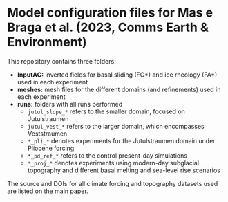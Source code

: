 # Model configuration files for Mas e Braga et al. (2023, Comms Earth & Environment)

This repository contains three folders:

- **InputAC:** inverted fields for basal sliding (FC*) and ice rheology (FA*) used in each experiment
- **meshes:** mesh files for the different domains (and refinements) used in each experiment
- **runs:** folders with all runs performed
    - `jutul_slope_*` refers to the smaller domain, focused on Jutulstraumen
    - `jutul_vest_*` refers to the larger domain, which encompasses Veststraumen
    - `*_pli_*` denotes experiments for the Jutulstraumen domain under Pliocene forcing
    - `*_pd_ref_*` refers to the control present-day simulations
    - `*_proj_*` denotes experiments using modern-day subglacial topography and different basal melting and sea-level rise scenarios


The source and DOIs for all climate forcing and topography datasets used are listed on the main paper.
